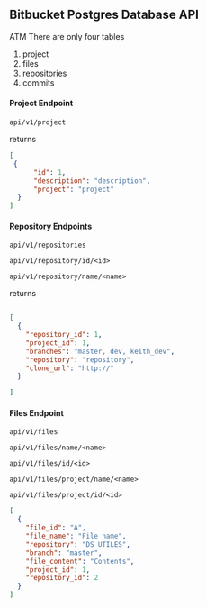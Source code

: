 ## Bitbucket Postgres Database API
ATM There are only four tables 
  1) project
  2) files
  3) repositories
  4) commits

#### Project Endpoint
`api/v1/project`

returns 
```json
[
 { 
      "id": 1,
      "description": "description",
      "project": "project"
  }
]
```

#### Repository Endpoints
`api/v1/repositories`

`api/v1/repository/id/<id>`

`api/v1/repository/name/<name>`

returns
```json

[
  {
    "repository_id": 1,
    "project_id": 1,
    "branches": "master, dev, keith_dev",
    "repository": "repository",
    "clone_url": "http://"
  }

]
```

#### Files Endpoint
`api/v1/files`

`api/v1/files/name/<name>`

`api/v1/files/id/<id>`

`api/v1/files/project/name/<name>`

`api/v1/files/project/id/<id>`

```json
[
  {
    "file_id": "A",
    "file_name": "File name",
    "repository": "DS UTILES",
    "branch": "master",
    "file_content": "Contents",
    "project_id": 1,
    "repository_id": 2
  }
]
```
